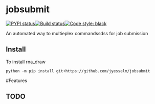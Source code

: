 # jobsubmit

[![PYPI status]( https://badge.fury.io/py/jobsubmit.png)](http://badge.fury.io/py/jobsubmit)[![Build status](https://travis-ci.com/jyesselm/jobsubmit.png?branch=main)](https://travis-ci.com/jyesselm/jobsubmit)[![Code style: black](https://img.shields.io/badge/code%20style-black-000000.svg)](https://github.com/psf/black)

An automated way to multieplex commandssdss for job submission

## Install

To install rna_draw 

```shell
python -m pip install git+https://github.com/jyesselm/jobsubmit
```


#Features

## TODO
